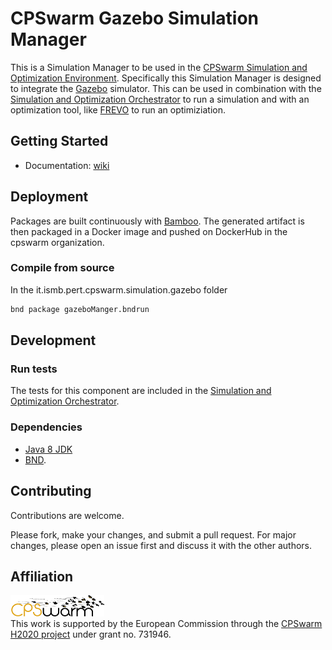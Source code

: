 # CPSwarm Gazebo Simulation Manager 

This is a Simulation Manager to be used in the [CPSwarm Simulation and Optimization Environment](https://github.com/cpswarm/SimulationOrchestrator/wiki/Simulation-and-Optimization-Enivornment). 
Specifically this Simulation Manager is designed to integrate the [Gazebo](http://gazebosim.org/) simulator. 
This can be used in combination with the [Simulation  and Optimization Orchestrator](https://github.com/cpswarm/SimulationOrchestrator) to run a simulation 
and with an optimization tool, like [FREVO](https://github.com/cpswarm/FREVO) to run an optimiziation.
 

## Getting Started
* Documentation: [wiki](https://github.com/cpswarm/GazeboSimulationManager/wiki)

## Deployment

Packages are built continuously with [Bamboo](https://pipelines.linksmart.eu/browse/CPSW-SMG/latest). The generated artifact is then packaged in a Docker image and pushed on DockerHub in the cpswarm organization.

### Compile from source

In the it.ismb.pert.cpswarm.simulation.gazebo folder

```bash
bnd package gazeboManger.bndrun
```

## Development

### Run tests

The tests for this component are included in the [Simulation and Optimization Orchestrator](https://github.com/cpswarm/SimulationOrchestrator).

### Dependencies

* [Java 8 JDK](http://www.oracle.com/technetwork/java/javase/downloads/jdk8-downloads-2133151.html) 
* [BND](https://bnd.bndtools.org/).


## Contributing
Contributions are welcome. 

Please fork, make your changes, and submit a pull request. For major changes, please open an issue first and discuss it with the other authors.

## Affiliation
![CPSwarm](https://github.com/cpswarm/template/raw/master/cpswarm.png)  
This work is supported by the European Commission through the [CPSwarm H2020 project](https://cpswarm.eu) under grant no. 731946.


